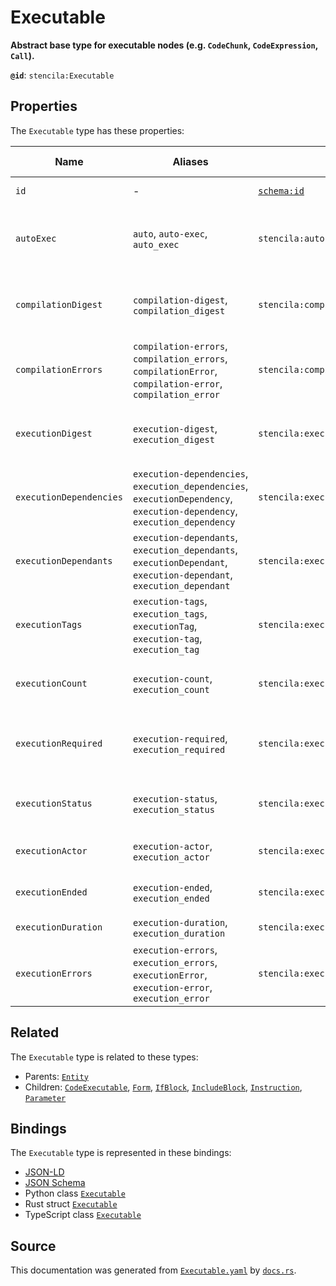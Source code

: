 # Executable

**Abstract base type for executable nodes (e.g. `CodeChunk`, `CodeExpression`, `Call`).**

**`@id`**: `stencila:Executable`

## Properties

The `Executable` type has these properties:

| Name                    | Aliases                                                                                                                   | `@id`                                | Type                                                                                                                        | Description                                                          | Inherited from                                                                                   |
| ----------------------- | ------------------------------------------------------------------------------------------------------------------------- | ------------------------------------ | --------------------------------------------------------------------------------------------------------------------------- | -------------------------------------------------------------------- | ------------------------------------------------------------------------------------------------ |
| `id`                    | -                                                                                                                         | [`schema:id`](https://schema.org/id) | [`String`](https://github.com/stencila/stencila/blob/main/docs/reference/schema/data/string.md)                             | The identifier for this item.                                        | [`Entity`](https://github.com/stencila/stencila/blob/main/docs/reference/schema/other/entity.md) |
| `autoExec`              | `auto`, `auto-exec`, `auto_exec`                                                                                          | `stencila:autoExec`                  | [`AutomaticExecution`](https://github.com/stencila/stencila/blob/main/docs/reference/schema/flow/automatic-execution.md)    | Under which circumstances the code should be automatically executed. | -                                                                                                |
| `compilationDigest`     | `compilation-digest`, `compilation_digest`                                                                                | `stencila:compilationDigest`         | [`CompilationDigest`](https://github.com/stencila/stencila/blob/main/docs/reference/schema/flow/compilation-digest.md)      | A digest of the content, semantics and dependencies of the node.     | -                                                                                                |
| `compilationErrors`     | `compilation-errors`, `compilation_errors`, `compilationError`, `compilation-error`, `compilation_error`                  | `stencila:compilationErrors`         | [`CompilationError`](https://github.com/stencila/stencila/blob/main/docs/reference/schema/code/compilation-error.md)*       | Errors generated when compiling the code.                            | -                                                                                                |
| `executionDigest`       | `execution-digest`, `execution_digest`                                                                                    | `stencila:executionDigest`           | [`CompilationDigest`](https://github.com/stencila/stencila/blob/main/docs/reference/schema/flow/compilation-digest.md)      | The `compilationDigest` of the node when it was last executed.       | -                                                                                                |
| `executionDependencies` | `execution-dependencies`, `execution_dependencies`, `executionDependency`, `execution-dependency`, `execution_dependency` | `stencila:executionDependencies`     | [`ExecutionDependency`](https://github.com/stencila/stencila/blob/main/docs/reference/schema/flow/execution-dependency.md)* | The upstream dependencies of this node.                              | -                                                                                                |
| `executionDependants`   | `execution-dependants`, `execution_dependants`, `executionDependant`, `execution-dependant`, `execution_dependant`        | `stencila:executionDependants`       | [`ExecutionDependant`](https://github.com/stencila/stencila/blob/main/docs/reference/schema/flow/execution-dependant.md)*   | The downstream dependants of this node.                              | -                                                                                                |
| `executionTags`         | `execution-tags`, `execution_tags`, `executionTag`, `execution-tag`, `execution_tag`                                      | `stencila:executionTags`             | [`ExecutionTag`](https://github.com/stencila/stencila/blob/main/docs/reference/schema/flow/execution-tag.md)*               | Tags in the code which affect its execution.                         | -                                                                                                |
| `executionCount`        | `execution-count`, `execution_count`                                                                                      | `stencila:executionCount`            | [`Integer`](https://github.com/stencila/stencila/blob/main/docs/reference/schema/data/integer.md)                           | A count of the number of times that the node has been executed.      | -                                                                                                |
| `executionRequired`     | `execution-required`, `execution_required`                                                                                | `stencila:executionRequired`         | [`ExecutionRequired`](https://github.com/stencila/stencila/blob/main/docs/reference/schema/flow/execution-required.md)      | Whether, and why, the code requires execution or re-execution.       | -                                                                                                |
| `executionStatus`       | `execution-status`, `execution_status`                                                                                    | `stencila:executionStatus`           | [`ExecutionStatus`](https://github.com/stencila/stencila/blob/main/docs/reference/schema/flow/execution-status.md)          | Status of the most recent, including any current, execution.         | -                                                                                                |
| `executionActor`        | `execution-actor`, `execution_actor`                                                                                      | `stencila:executionActor`            | [`String`](https://github.com/stencila/stencila/blob/main/docs/reference/schema/data/string.md)                             | The id of the actor that the node was last executed by.              | -                                                                                                |
| `executionEnded`        | `execution-ended`, `execution_ended`                                                                                      | `stencila:executionEnded`            | [`Timestamp`](https://github.com/stencila/stencila/blob/main/docs/reference/schema/data/timestamp.md)                       | The timestamp when the last execution ended.                         | -                                                                                                |
| `executionDuration`     | `execution-duration`, `execution_duration`                                                                                | `stencila:executionDuration`         | [`Duration`](https://github.com/stencila/stencila/blob/main/docs/reference/schema/data/duration.md)                         | Duration of the last execution.                                      | -                                                                                                |
| `executionErrors`       | `execution-errors`, `execution_errors`, `executionError`, `execution-error`, `execution_error`                            | `stencila:executionErrors`           | [`ExecutionError`](https://github.com/stencila/stencila/blob/main/docs/reference/schema/code/execution-error.md)*           | Errors when executing the node.                                      | -                                                                                                |

## Related

The `Executable` type is related to these types:

- Parents: [`Entity`](https://github.com/stencila/stencila/blob/main/docs/reference/schema/other/entity.md)
- Children: [`CodeExecutable`](https://github.com/stencila/stencila/blob/main/docs/reference/schema/code/code-executable.md), [`Form`](https://github.com/stencila/stencila/blob/main/docs/reference/schema/flow/form.md), [`IfBlock`](https://github.com/stencila/stencila/blob/main/docs/reference/schema/flow/if-block.md), [`IncludeBlock`](https://github.com/stencila/stencila/blob/main/docs/reference/schema/flow/include-block.md), [`Instruction`](https://github.com/stencila/stencila/blob/main/docs/reference/schema/edits/instruction.md), [`Parameter`](https://github.com/stencila/stencila/blob/main/docs/reference/schema/flow/parameter.md)

## Bindings

The `Executable` type is represented in these bindings:

- [JSON-LD](https://stencila.org/Executable.jsonld)
- [JSON Schema](https://stencila.org/Executable.schema.json)
- Python class [`Executable`](https://github.com/stencila/stencila/blob/main/python/python/stencila/types/executable.py)
- Rust struct [`Executable`](https://github.com/stencila/stencila/blob/main/rust/schema/src/types/executable.rs)
- TypeScript class [`Executable`](https://github.com/stencila/stencila/blob/main/ts/src/types/Executable.ts)

## Source

This documentation was generated from [`Executable.yaml`](https://github.com/stencila/stencila/blob/main/schema/Executable.yaml) by [`docs.rs`](https://github.com/stencila/stencila/blob/main/rust/schema-gen/src/docs.rs).